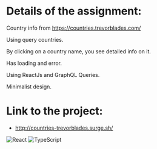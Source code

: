 # Details of the assignment:
Country info from https://countries.trevorblades.com/

Using query countries.

By clicking on a country name, you see detailed info on it.

Has loading and error.

Using ReactJs and GraphQL Queries.

Minimalist design.

# Link to the project:
-  http://countries-trevorblades.surge.sh/

![React](https://img.shields.io/badge/react-%2320232a.svg?style=for-the-badge&logo=react&logoColor=%2361DAFB)
![TypeScript](https://img.shields.io/badge/typescript-%23007ACC.svg?style=for-the-badge&logo=typescript&logoColor=white)

